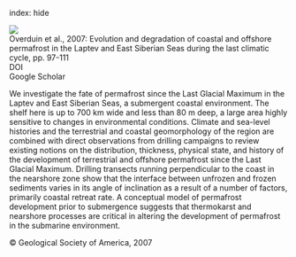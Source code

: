 index: hide

<div class="Citation">
    <div class="Citation-thumb CitationThumb-linked"  data-href="https://doi.org/10.1130/2007.2426(07)">
      <img src="https://static.claimspace.cloud/climate-study-static/refs/thumbs/4/Overduin_et_al_2007-thumb.png" />
    </div>

  <div class="Citation-body">
    <div class="Citation-text">Overduin et al., 2007: Evolution and degradation of coastal and offshore permafrost in the Laptev and East Siberian Seas during the last climatic cycle, pp. 97-111</div>
    <div class="Citation-links">
      <div class="CitationLink" data-href="https://doi.org/10.1130/2007.2426(07)">
        <div class="CitationLink-icon CitationLink-Doi"></div>
        <div class="CitationLink-text">DOI</div>
      </div>
      <div class="CitationLink" data-href="https://scholar.google.com/scholar?q=10.1130/2007.2426(07)">
        <div class="CitationLink-icon CitationLink-Scholar"></div>
        <div class="CitationLink-text">Google Scholar</div>
      </div>
    </div>
  </div>
</div>

We investigate the fate of permafrost since the Last Glacial Maximum in the Laptev and East Siberian Seas, a submergent coastal environment. The shelf here is up to 700 km wide and less than 80 m deep, a large area highly sensitive to changes in environmental conditions. Climate and sea-level histories and the terrestrial and coastal geomorphology of the region are combined with direct observations from drilling campaigns to review existing notions on the distribution, thickness, physical state, and history of the development of terrestrial and offshore permafrost since the Last Glacial Maximum. Drilling transects running perpendicular to the coast in the nearshore zone show that the interface between unfrozen and frozen sediments varies in its angle of inclination as a result of a number of factors, primarily coastal retreat rate. A conceptual model of permafrost development prior to submergence suggests that thermokarst and nearshore processes are critical in altering the development of permafrost in the submarine environment.

<div class="Citation-copy">
&copy; Geological Society of America, 2007
</div>